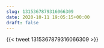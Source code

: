 ```yaml
---
slug: 1315367879316066309
date: 2020-10-11 19:05:15+00:00
draft: false
---
```


{{< tweet 1315367879316066309 >}}
